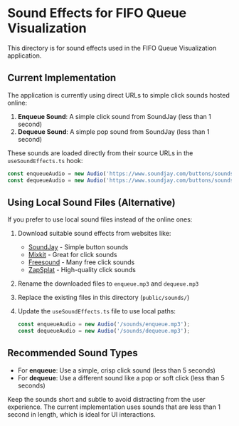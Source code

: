 # Sound Effects for FIFO Queue Visualization

This directory is for sound effects used in the FIFO Queue Visualization application.

## Current Implementation

The application is currently using direct URLs to simple click sounds hosted online:

1. **Enqueue Sound**: A simple click sound from SoundJay (less than 1 second)
2. **Dequeue Sound**: A simple pop sound from SoundJay (less than 1 second)

These sounds are loaded directly from their source URLs in the `useSoundEffects.ts` hook:
```typescript
const enqueueAudio = new Audio('https://www.soundjay.com/buttons/sounds/button-09.mp3');
const dequeueAudio = new Audio('https://www.soundjay.com/buttons/sounds/button-10.mp3');
```

## Using Local Sound Files (Alternative)

If you prefer to use local sound files instead of the online ones:

1. Download suitable sound effects from websites like:
   - [SoundJay](https://www.soundjay.com/buttons/index.html) - Simple button sounds
   - [Mixkit](https://mixkit.co/free-sound-effects/click/) - Great for click sounds
   - [Freesound](https://freesound.org/search/?q=click) - Many free click sounds
   - [ZapSplat](https://www.zapsplat.com/sound-effect-categories/clicks-and-taps/) - High-quality click sounds

2. Rename the downloaded files to `enqueue.mp3` and `dequeue.mp3`

3. Replace the existing files in this directory (`public/sounds/`)

4. Update the `useSoundEffects.ts` file to use local paths:
   ```typescript
   const enqueueAudio = new Audio('/sounds/enqueue.mp3');
   const dequeueAudio = new Audio('/sounds/dequeue.mp3');
   ```

## Recommended Sound Types

- For **enqueue**: Use a simple, crisp click sound (less than 5 seconds)
- For **dequeue**: Use a different sound like a pop or soft click (less than 5 seconds)

Keep the sounds short and subtle to avoid distracting from the user experience. The current implementation uses sounds that are less than 1 second in length, which is ideal for UI interactions. 